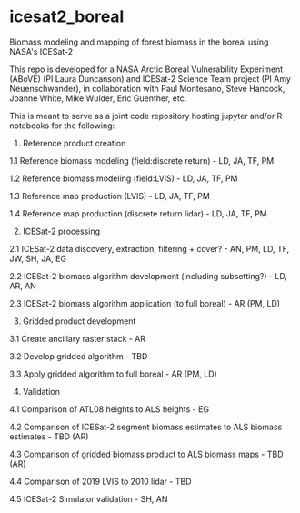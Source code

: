 # icesat2_boreal
Biomass modeling and mapping of forest biomass in the boreal using NASA's ICESat-2

This repo is developed for a NASA Arctic Boreal Vulnerability Experiment (ABoVE) (PI Laura Duncanson) and ICESat-2 Science Team project (PI Amy Neuenschwander), in collaboration with Paul Montesano, Steve Hancock, Joanne White, Mike Wulder, Eric Guenther, etc.

This is meant to serve as a joint code repository hosting jupyter and/or R notebooks for the following:

1) Reference product creation

1.1 Reference biomass modeling (field:discrete return) - LD, JA, TF, PM

1.2 Reference biomass modeling (field:LVIS) - LD, JA, TF, PM

1.3 Reference map production (LVIS) - LD, JA, TF, PM

1.4 Reference map production (discrete return lidar) - LD, JA, TF, PM

2) ICESat-2 processing

2.1 ICESat-2 data discovery, extraction, filtering + cover? - AN, PM, LD, TF, JW, SH, JA, EG

2.2 ICESat-2 biomass algorithm development (including subsetting?) - LD, AR, AN

2.3 ICESat-2 biomass algorithm application (to full boreal) - AR (PM, LD)

3) Gridded product development

3.1 Create ancillary raster stack - AR

3.2 Develop gridded algorithm - TBD

3.3 Apply gridded algorithm to full boreal - AR (PM, LD)


4) Validation

4.1 Comparison of ATL08 heights to ALS heights - EG

4.2 Comparison of ICESat-2 segment biomass estimates to ALS biomass estimates - TBD (AR)

4.3 Comparison of gridded biomass product to ALS biomass maps - TBD (AR)

4.4 Comparison of 2019 LVIS to 2010 lidar - TBD

4.5 ICESat-2 Simulator validation - SH, AN

